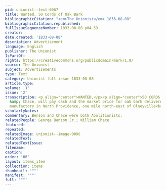 ```yaml
---
pid: unionist--text-0067
title: Wanted, 50 Cords of Oak Bark
bibliographicCitation: "<em>The Unionist</em> 1833-08-08"
bibliographicCitation.republished: 
fullIssueSequenceNumber: 1833-08-08 p04.53
creator: 
date.created: '1833-08-08'
description: Advertisement
language: English
publisher: The Unionist
IsPartOf: 
rights: https://creativecommons.org/publicdomain/mark/1.0/
source: The Unionist
subject: Advertisements
type: Text
category: Unionist full issue 1833-08-08
article.type: 
volume: '1'
issue: '2'
transcription: <p align="center">WANTED,</p><p align="center">50 CORDS OF OAK BARK.</p><p>  Benson
  &amp; Chace, will pay cash and the market price for oak bark delivered<br>  at their
  manufactory in North Providence, one mile north-east of Olneyville<br></p>
scholarlyNotes: 
commentary: Benson and Chace were both Abolitionists.
relatedPeople: George Benson Jr.; William Chace
featured: 
repeated: 
relatedImage: unionist--image-0096
relatedText: 
relatedTextIssue: 
filename: 
caption: 
order: '66'
layout: items_item
collection: items
thumbnail: '""'
manifest: '""'
full: '""'
---
```

